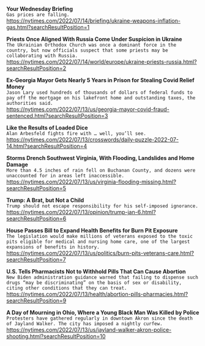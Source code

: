 **Your Wednesday Briefing**\
`Gas prices are falling.`\
https://nytimes.com/2022/07/14/briefing/ukraine-weapons-inflation-gas.html?searchResultPosition=1

**Priests Once Aligned With Russia Come Under Suspicion in Ukraine**\
`The Ukrainian Orthodox Church was once a dominant force in the country, but now officials suspect that some priests may be collaborating with Russia.`\
https://nytimes.com/2022/07/14/world/europe/ukraine-priests-russia.html?searchResultPosition=2

**Ex-Georgia Mayor Gets Nearly 5 Years in Prison for Stealing Covid Relief Money**\
`Jason Lary used hundreds of thousands of dollars of federal funds to pay off the mortgage on his lakefront home and outstanding taxes, the authorities said.`\
https://nytimes.com/2022/07/13/us/georgia-mayor-covid-fraud-sentenced.html?searchResultPosition=3

**Like the Results of Loaded Dice**\
`Alan Arbesfeld fights fire with … well, you’ll see.`\
https://nytimes.com/2022/07/13/crosswords/daily-puzzle-2022-07-14.html?searchResultPosition=4

**Storms Drench Southwest Virginia, With Flooding, Landslides and Home Damage**\
`More than 4.5 inches of rain fell on Buchanan County, and dozens were unaccounted for in areas left inaccessible.`\
https://nytimes.com/2022/07/13/us/virginia-flooding-missing.html?searchResultPosition=5

**Trump: A Brat, but Not a Child**\
`Trump should not escape responsibility for his self-imposed ignorance.`\
https://nytimes.com/2022/07/13/opinion/trump-jan-6.html?searchResultPosition=6

**House Passes Bill to Expand Health Benefits for Burn Pit Exposure**\
`The legislation would make millions of veterans exposed to the toxic pits eligible for medical and nursing home care, one of the largest expansions of benefits in history.`\
https://nytimes.com/2022/07/13/us/politics/burn-pits-veterans-care.html?searchResultPosition=7

**U.S. Tells Pharmacists Not to Withhold Pills That Can Cause Abortion**\
`New Biden administration guidance warned that failing to dispense such drugs “may be discriminating” on the basis of sex or disability, citing other conditions that they can treat.`\
https://nytimes.com/2022/07/13/health/abortion-pills-pharmacies.html?searchResultPosition=9

**A Day of Mourning in Ohio, Where a Young Black Man Was Killed by Police**\
`Protesters have gathered regularly in downtown Akron since the death of Jayland Walker. The city has imposed a nightly curfew.`\
https://nytimes.com/2022/07/13/us/jayland-walker-akron-police-shooting.html?searchResultPosition=10

